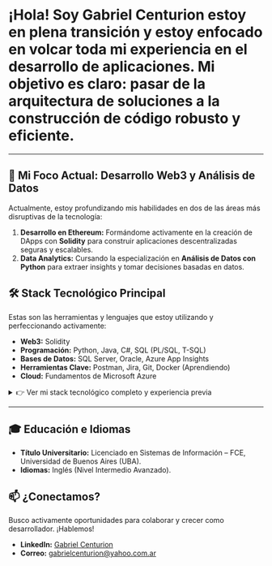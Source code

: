 # ¡Hola! Soy Gabriel Centurion estoy en plena transición y estoy enfocado en volcar toda mi experiencia en el **desarrollo de aplicaciones**. Mi objetivo es claro: pasar de la arquitectura de soluciones a la **construcción de código robusto y eficiente**.
---

## 🚀 Mi Foco Actual: Desarrollo Web3 y Análisis de Datos

Actualmente, estoy profundizando mis habilidades en dos de las áreas más disruptivas de la tecnología:

1.  **Desarrollo en Ethereum:** Formándome activamente en la creación de DApps con **Solidity** para construir aplicaciones descentralizadas seguras y escalables.
2.  **Data Analytics:** Cursando la especialización en **Análisis de Datos con Python** para extraer insights y tomar decisiones basadas en datos.

## 🛠️ Stack Tecnológico Principal

Estas son las herramientas y lenguajes que estoy utilizando y perfeccionando activamente:

-   **Web3:** Solidity
-   **Programación:** Python, Java, C#, SQL (PL/SQL, T-SQL)
-   **Bases de Datos:** SQL Server, Oracle, Azure App Insights
-   **Herramientas Clave:** Postman, Jira, Git, Docker (Aprendiendo)
-   **Cloud:** Fundamentos de Microsoft Azure

<details>
<summary>👉 Ver mi stack tecnológico completo y experiencia previa</summary>
  
### Habilidades Técnicas Detalladas
  
- **Bases de Datos:** App insight de azure, SQL / Stored Procedures (SQL Server, Oracle).
- **Software de Gestión:** Worldsys (Central Data, SOS), Smart Open, Siebel CRM, Sistemas Bejerman, Tango.
- **Herramientas:** Postman, Jira, Microsoft Project, Lotus Notes, NetIQ, Enterprise Administrator, Arc Serve.
- **Programación:** PL/SQL, Pascal, VB6, C#, Java, Python.
- **Plataformas y SO:** Todas las plataformas Microsoft Windows (cliente y servidor), Linux, UNIX, AS/400.
- **Ofimática y Otros:** Microsoft Office (Avanzado), Redes, Cableado Estructurado, Antivirus Management.

### Cursos y Certificaciones
  
- Programación en Python para principiantes (Talento Tech)
- Business Intelligence (Talento Tech)
- Análisis de datos con Python (Talento Tech)
- Fundamentos de Microsoft Azure (Fundación Proydesa)
- CCNA - Cisco Certified Network Associate (Fundación Proydesa)
- Curso Java jr. (Renault Argentina)
- Curso Java (Codo a Codo)
- Curso .Net jr. (Becas Control-F)
- Curso Lotus Notes 5.0 (EDS)

</details>

---

## 🎓 Educación e Idiomas

-   **Título Universitario:** Licenciado en Sistemas de Información – FCE, Universidad de Buenos Aires (UBA).
-   **Idiomas:** Inglés (Nivel Intermedio Avanzado).

## 📫 ¿Conectamos?

Busco activamente oportunidades para colaborar y crecer como desarrollador. ¡Hablemos!
-   **LinkedIn:** [Gabriel Centurion](https://www.linkedin.com/in/gabrielcenturion/)
-   **Correo:** gabrielcenturion@yahoo.com.ar
